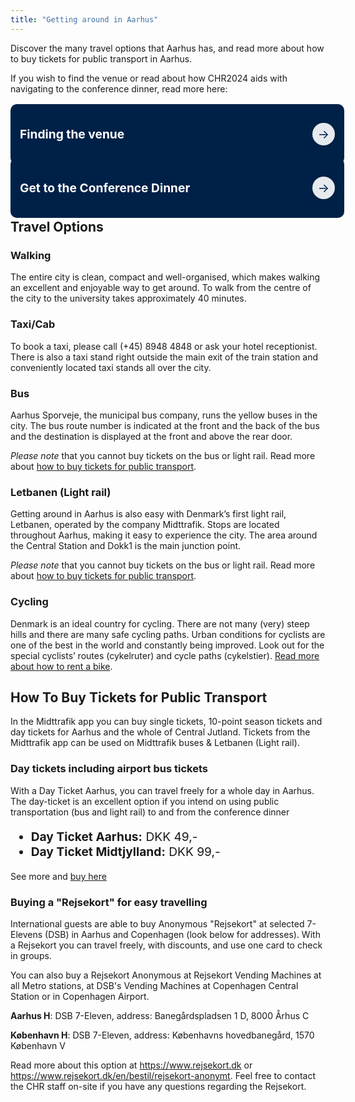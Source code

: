 ```yaml
---
title: "Getting around in Aarhus"
---
```

<style>
    /* styling for toggles */
    summary {
        font-size: 1.3em; /* Adjust the font size to be similar to an h3 */
        font-weight: bold;
        cursor: pointer;
        margin-bottom: 10px;
      }
    
    details {
        margin-bottom: 20px; /* Adds spacing below each toggle section */
      }

/* define banner for about page */
.banner-grid {
    display: grid;
    grid-template-columns: repeat(auto-fit, minmax(350px, 1fr));
    gap: 20px;
    padding: 0px;
}

.banner {
    background-color: #002147;
    color: white;
    padding: 15px;  /* minimal padding */
    border-radius: 10px;
    display: flex;
    flex-direction: row; /* row to place arrow beside text */
    align-items: center;
    justify-content: space-between; /* space between text and arrow */
    text-decoration: none;
    transition: all 0.3s ease;
    height: 100%;  /* controlled height */
    width: 100%; /* fixed width for consistency */
    text-decoration: none !important;
}

.banner h2 {
    font-size: 1.2rem;
    margin: 0;
    color: white;
    text-align: left; /* align text to left for better flow */
}

.banner .arrow {
    margin-left: 10px;
    width: 36px;
    height: 36px;
    border-radius: 50%;
    background-color: rgba(255, 255, 255, 0.9);
    color: #002147;
    display: flex;
    justify-content: center;
    align-items: center;
    font-size: 1.2rem;
    transition: all 0.3s ease;
    box-shadow: 0 2px 6px rgba(0,0,0,0.1);
}

.banner:hover {
    background-color: #4b0033;
}

.banner:hover .arrow {
    background-color: white;
    color: #4b0033;
}

@media (max-width: 480px) {a
    .banner h2 {
        font-size: 1rem;
    }

    .banner .arrow {
        width: 28px;
        height: 28px;
    }
}
</style>

Discover the many travel options that Aarhus has, and read more about how to buy tickets for public transport in Aarhus.


If you wish to find the venue or read about how CHR2024 aids with navigating to the conference dinner, read more here:

<div class="space" style="padding-top:0.5%;"></div>

<div class="banner-grid">
    <a href="/venue/finding-the-venue" class="banner" aria-label="Read the page about finding the conference venue in Aarhus">
        <h2>Finding the venue</h2>
        <div class="banner-footer">
            <div class="arrow" aria-hidden="true">→</div>
        </div>
    </a>
    <a href="/venue/conference-dinner#conference-dinner-transport" class="banner" aria-label="Read section about getting to the conference">
        <h2>Get to the Conference Dinner</h2>
        <div class="banner-footer">
            <div class="arrow" aria-hidden="true">→</div>
        </div>
    </a>
</div>

<div class="space" style="padding-top:0.5%;"></div>

<h2>Travel Options</h2>
<h3 style="font-weight:bold;">Walking</h3>

The entire city is clean, compact and well-organised, which makes walking an excellent and enjoyable way to get around.
To walk from the centre of the city to the university takes approximately 40 minutes.


<h3 style="font-weight:bold;">Taxi/Cab</h3>

To book a taxi, please call (+45) 8948 4848 or ask your hotel receptionist. There is also a taxi stand right outside the main exit of the train station and conveniently located taxi stands all over the city.


<h3 style="font-weight:bold;">Bus</h3>

Aarhus Sporveje, the municipal bus company, runs the yellow buses in the city. The bus route number is indicated at the front and the back of the bus and the destination is displayed at the front and above the rear door.  

*Please note* that you cannot buy tickets on the bus or light rail. Read more about [how to buy tickets for public transport](#how-to-buy-tickets-for-public-transport).


<h3 style="font-weight:bold;">Letbanen (Light rail)</h3>

Getting around in Aarhus is also easy with Denmark’s first light rail, Letbanen, operated by the company Midttrafik. Stops are located throughout Aarhus, making it easy to experience the city. The area around the Central Station and Dokk1 is the main junction point.

*Please note* that you cannot buy tickets on the bus or light rail. Read more about [how to buy tickets for public transport](#how-to-buy-tickets-for-public-transport).

<h3 style="font-weight:bold;">Cycling</h3>

Denmark is an ideal country for cycling. There are not many (very) steep hills and there are many safe cycling paths. 
Urban conditions for cyclists are one of the best in the world and constantly being improved. 
Look out for the special cyclists’ routes (cykelruter) and cycle paths (cykelstier). [Read more about how to rent a bike](https://www.visitaarhus.com/areas-and-cities/aarhus/activities/aarhus-bike).


<h2 id="how-to-buy-tickets-for-public-transport">How To Buy Tickets for Public Transport</h2>

In the Midttrafik app you can buy single tickets, 10-point season tickets and day tickets for Aarhus and the whole of Central Jutland. 
Tickets from the Midttrafik app can be used on Midttrafik buses & Letbanen (Light rail). 

<h3 style="font-weight:bold;">Day tickets including airport bus tickets</h3>

With a Day Ticket Aarhus, you can travel freely for a whole day in Aarhus. The day-ticket is an excellent option if you intend on using public transportation (bus and light rail) to and from the conference dinner
<ul style="font-size: 1.2rem;">
  <li><strong>Day Ticket Aarhus:</strong> DKK 49,-</li>
  <li><strong>Day Ticket Midtjylland:</strong> DKK 99,-</li>
</ul>

See more and [buy here](https://www.midttrafik.dk/english/tickets/dayticket/)

<h3 style="font-weight:bold;">Buying a "Rejsekort" for easy travelling</h3>


International guests are able to buy Anonymous "Rejsekort" at selected 7-Elevens (DSB) in Aarhus and Copenhagen (look below for addresses). With a Rejsekort you can travel freely, with discounts, and use one card to check in groups.

You can also buy a Rejsekort Anonymous at Rejsekort Vending Machines at all Metro stations, at DSB's Vending Machines at Copenhagen Central Station or in Copenhagen Airport.

**Aarhus H**: DSB 7-Eleven, address: Banegårdspladsen 1 D, 8000 Århus C

**København H**: DSB 7-Eleven, address: Københavns hovedbanegård, 1570 København V

Read more about this option at https://www.rejsekort.dk or https://www.rejsekort.dk/en/bestil/rejsekort-anonymt. Feel free to contact the CHR staff on-site if you have any questions regarding the Rejsekort.
